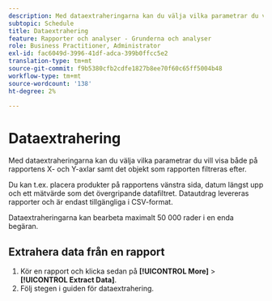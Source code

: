 ```yaml
---
description: Med dataextraheringarna kan du välja vilka parametrar du vill visa både på rapportens X- och Y-axlar samt det objekt som rapporten filtreras efter.
subtopic: Schedule
title: Dataextrahering
feature: Rapporter och analyser - Grunderna och analyser
role: Business Practitioner, Administrator
exl-id: fac6049d-3996-41df-adca-399b0ffcc5e2
translation-type: tm+mt
source-git-commit: f9b5380cfb2cdfe1827b8ee70f60c65ff5004b48
workflow-type: tm+mt
source-wordcount: '138'
ht-degree: 2%

---
```


# Dataextrahering

Med dataextraheringarna kan du välja vilka parametrar du vill visa både på rapportens X- och Y-axlar samt det objekt som rapporten filtreras efter.

Du kan t.ex. placera produkter på rapportens vänstra sida, datum längst upp och ett mätvärde som det övergripande datafiltret. Datautdrag levereras rapporter och är endast tillgängliga i CSV-format.

Dataextraheringarna kan bearbeta maximalt 50 000 rader i en enda begäran.

## Extrahera data från en rapport

1. Kör en rapport och klicka sedan på **[!UICONTROL More]** > **[!UICONTROL Extract Data]**.
1. Följ stegen i guiden för dataextrahering.
